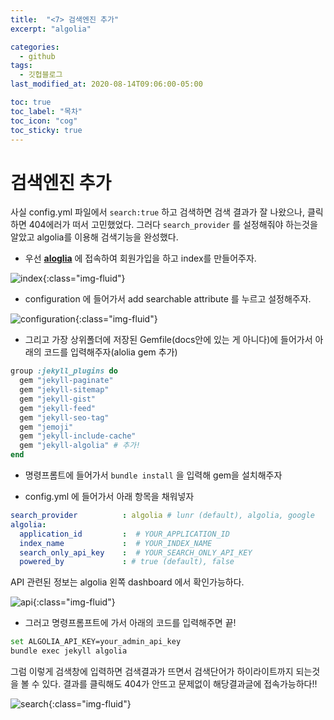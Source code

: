 ```yaml
---
title:  "<7> 검색엔진 추가"
excerpt: "algolia"

categories:
  - github
tags:
  - 깃헙블로그
last_modified_at: 2020-08-14T09:06:00-05:00

toc: true
toc_label: "목차"
toc_icon: "cog"
toc_sticky: true
---
```


# 검색엔진 추가

사실 config.yml 파일에서 `search:true` 하고 검색하면 검색 결과가 잘 나왔으나, 클릭하면 404에러가 떠서 고민했었다. 그러다 `search_provider` 를 설정해줘야 하는것을 알았고 algolia를 이용해 검색기능을 완성했다.  

- 우선 **[aloglia](https://www.algolia.com/)** 에 접속하여 회원가입을 하고 index를 만들어주자.  

![index](https://yeonghunko.github.io/assets/img/github-blog-start/index.png){:class="img-fluid"}

- configuration 에 들어가서 add searchable attribute 를 누르고 설정해주자.  

![configuration](https://yeonghunko.github.io/assets/img/github-blog-start/configuration.png){:class="img-fluid"}

- 그리고 가장 상위폴더에 저장된 Gemfile(docs안에 있는 게 아니다)에 들어가서 아래의 코드를 입력해주자(alolia gem 추가)
```ruby
group :jekyll_plugins do
  gem "jekyll-paginate"
  gem "jekyll-sitemap"
  gem "jekyll-gist"
  gem "jekyll-feed"
  gem "jekyll-seo-tag"
  gem "jemoji"
  gem "jekyll-include-cache"
  gem "jekyll-algolia" # 추가!
end
```
- 명령프롬트에 들어가서 `bundle install` 을 입력해 gem을 설치해주자  

- config.yml 에 들어가서 아래 항목을 채워넣자  
```yml
search_provider          : algolia # lunr (default), algolia, google
algolia:
  application_id         :  # YOUR_APPLICATION_ID
  index_name             :  # YOUR_INDEX_NAME
  search_only_api_key    :  # YOUR_SEARCH_ONLY_API_KEY
  powered_by             : # true (default), false
```
API 관련된 정보는 algolia 왼쪽 dashboard 에서 확인가능하다.

![api](https://yeonghunko.github.io/assets/img/github-blog-start/api.png){:class="img-fluid"}  

- 그러고 명령프롬프트에 가서 아래의 코드를 입력해주면 끝!  

```bash
set ALGOLIA_API_KEY=your_admin_api_key
bundle exec jekyll algolia
```

그럼 이렇게 검색창에 입력하면 검색결과가 뜨면서 검색단어가 하이라이트까지 되는것을 볼 수 있다. 결과를 클릭해도 404가 안뜨고 문제없이 해당결과글에 접속가능하다!!  

![search](https://yeonghunko.github.io/assets/img/github-blog-start/search.png){:class="img-fluid"}
